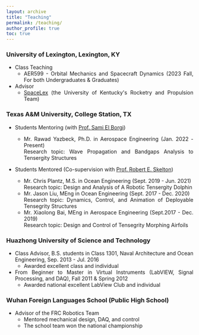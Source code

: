 ```yaml
---
layout: archive
title: "Teaching"
permalink: /teaching/
author_profile: true
toc: true
---
```


<div style="text-align: justify;" markdown="1">

### University of Lexington, Lexington, KY
- Class Teaching 
    * AER599 - Orbital Mechanics and Spacecraft Dynamics (2023 Fall, For both Undergraduates & Graduates)
- Advisor 
    * [SpaceLex](https://spacelex.engr.uky.edu/projects/meridian) (the University of Kentucky's Rocketry and Propulsion Team)

### Texas A&M University, College Station, TX
- Students Mentoring (with [Prof. Sami El Borgi](https://www.qatar.tamu.edu/programs/mechanical-engineering/faculty-and-staff/dr.-sami-el-borgi))
    * Mr. Rawad Yazbeck, Ph.D. in Aerospace Engineering (Jan. 2022 - Present)      
    Research topic: Wave Propagation and Bandgaps Analysis to Tensergity Structures

- Students Mentored (Co-supervision with [Prof. Robert E. Skelton](https://bobskelton.github.io/))
    * Mr. Chris Plantz, M.S. in Ocean Engineering (Sept. 2019 - Jun. 2021)     
    Research topic: Design and Analysis of A Robotic Tensergity Dolphin
    * Mr. Jason Liu, MEng in Ocean Engineering (Sept. 2017 - Dec. 2020)     
    Research topic: Dynamics, Control, and Animation of Deployable Tensegrity Structures 
    * Mr. Xiaolong Bai, MEng in Aerospace Engineering (Sept.2017 - Dec. 2019)      
     Research topic: Design and Control of Tensegrity Morphing Airfoils


### Huazhong University of Science and Technology   
- Class Advisor, B.S. students in Class 1301, Naval Architecture and Ocean Engineering, Sep. 2013 - Jul. 2016
    * Awarded excellent class and individual
- From Beginner to Master in Virtual Instruments (LabVIEW, Signal Processing, and DAQ), Fall 2011 & Spring 2012 
    * Awarded national excellent LabView Club and individual


### Wuhan Foreign Languages School (Public High School)
- Advisor of the FRC Robotics Team 
    - Mentored mechanical design, DAQ, and control
    - The school team won the national championship
 

</div>